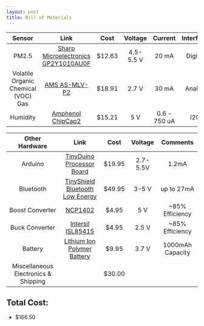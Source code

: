 ```yaml
---
layout: post
title: Bill of Materials
---
```

| Sensor | Link | Cost | Voltage | Current | Interface |
| :---: | :---: | :---: | :---: | :---: | :---: |
| PM2.5 | [Sharp Microelectronics GP2Y1010AU0F](http://www.digikey.com/product-detail/en/GP2Y1010AU0F/425-2068-ND/720164) | $12.63 | 4.5-5.5 V | 20 mA | Digital |
| Volatile Organic Chemical (VOC) Gas | [AMS AS-MLV-P2](http://www.digikey.com/product-detail/en/AS-MLV-P2/AS-MLV-P2-ND/5117220) | $18.91 | 2.7 V | 30 mA | Analog |
| Humidity | [Amphenol ChipCap2](http://www.digikey.com/product-search/EN?mpart=CC2D25S-SIP) | $15.21 | 5 V | 0.6 - 750 uA | I2C |

| Other Hardware | Link | Cost | Voltage | Comments |
| :---: | :---: | :---: | :---: | :---: |
| Arduino | [TinyDuino Processor Board](https://tiny-circuits.com/tinyduino-processor-board.html) | $19.95 | 2.7-5.5V | 1.2mA |
| Bluetooth | [TinyShield Bluetooth Low Energy](https://tiny-circuits.com/tiny-shield-bluetooth-low-energy-146.html) | $49.95 | 3-5 V | up to 27mA |
| Boost Converter | [NCP1402](https://www.pololu.com/product/798) | $4.95 | 5 V | ~85% Efficiency |
| Buck Converter | [Intersil ISL85415](https://www.pololu.com/product/2841) | $4.95 | 2.5 V | ~85% Efficiency |
| Battery | [Lithium Ion Polymer Battery](https://www.sparkfun.com/products/339) | $9.95 | 3.7 V | 1000mAh Capacity |
| Miscellaneous Electronics & Shipping | | $30.00 | | |

## Total Cost:
* $166.50
